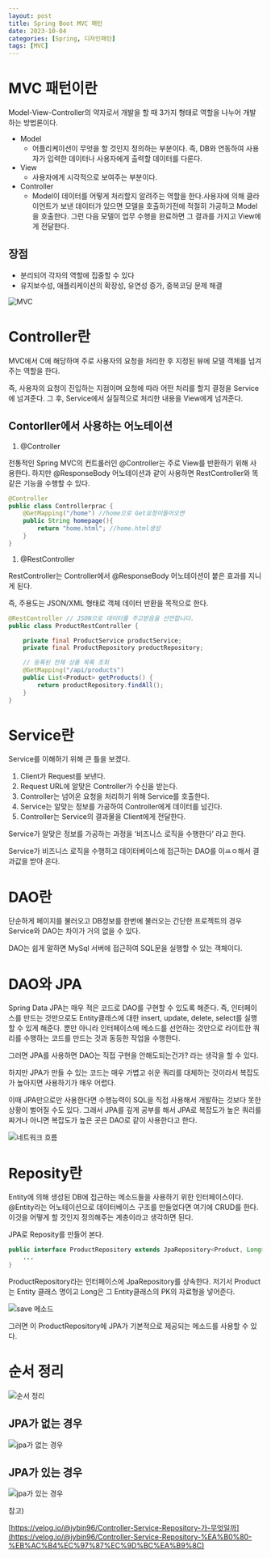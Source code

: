 ```yaml
---
layout: post
title: Spring Boot MVC 패턴
date: 2023-10-04
categories: [Spring, 디자인패턴]
tags: [MVC]
---
```


# MVC 패턴이란

Model-View-Controller의 약자로서 개발을 할 때 3가지 형태로 역할을 나누어 개발하는 방법론이다.

- Model
  - 어플리케이션이 무엇을 할 것인지 정의하는 부분이다. 즉, DB와 연동하여 사용자가 입력한 데이터나 사용자에게 출력할 데이터를 다룬다.
- View
  - 사용자에게 시각적으로 보여주는 부분이다.
- Controller
  - Model이 데이터를 어떻게 처리할지 알려주는 역할을 한다.사용자에 의해 클라이언트가 보낸 데이터가 있으면 모델을 호출하기전에 적절히 가공하고 Model을 호출한다. 그런 다음 모델이 업무 수행을 완료하면 그 결과를 가지고 View에게 전달한다.

## 장점

- 분리되어 각자의 역할에 집중할 수 있다
- 유지보수성, 애플리케이션의 확장성, 유연성 증가, 중복코딩 문제 해결

![MVC](https://github.com/xotlr333/xotlr333.github.io/assets/81614820/4e2a2cc3-3771-4783-a330-7fa62ab538a3)

# Controller란

MVC에서 C에 해당하며 주로 사용자의 요청을 처리한 후 지정된 뷰에 모델 객체를 넘겨주는 역할을 한다.

즉, 사용자의 요청이 진입하는 지점이며 요청에 따라 어떤 처리를 할지 결정을 Service에 넘겨준다. 그 후, Service에서 실질적으로 처리한 내용을 View에게 넘겨준다.

## Contorller에서 사용하는 어노테이션

1. @Controller

전통적인 Spring MVC의 컨트롤러인 @Controller는 주로 View를 반환하기 위해 사용한다. 하지만 @ResponseBody 어노테이션과 같이 사용하면 RestController와 똑같은 기능을 수행할 수 있다.

```java
@Controller
public class Controllerprac {
    @GetMapping("/home") //home으로 Get요청이들어오면
    public String homepage(){
        return "home.html"; //home.html생성
    }
}
```

1. @RestController

RestController는 Controller에서 @ResponseBody 어노테이션이 붙은 효과를 지니게 된다.

즉, 주용도는 JSON/XML 형태로 객체 데이터 반환을 목적으로 한다.

```java
@RestController // JSON으로 데이터를 주고받음을 선언합니다.
public class ProductRestController {

    private final ProductService productService;
    private final ProductRepository productRepository;

    // 등록된 전체 상품 목록 조회
    @GetMapping("/api/products")
    public List<Product> getProducts() {
        return productRepository.findAll();
    }
}
```

# Service란

Service를 이해하기 위해 큰 틀을 보겠다.

1. Client가 Request를 보낸다.
2. Request URL에 알맞은 Controller가 수신을 받는다.
3. Controller는 넘어온 요청을 처리하기 위해 Service를 호출한다.
4. Service는 알맞는 정보를 가공하여 Controller에게 데이터를 넘긴다.
5. Controller는 Service의 결과물을 Client에게 전달한다.

Service가 알맞은 정보를 가공하는 과정을 ‘비즈니스 로직을 수행한다’ 라고 한다.

Service가 비즈니스 로직을 수행하고 데이터베이스에 접근하는 DAO를 이ㅛㅇ해서 결과값을 받아 온다.

# DAO란

단순하게 페이지를 불러오고 DB정보를 한번에 불러오는 간단한 프로젝트의 경우 Service와 DAO는 차이가 거의 없을 수 있다.

DAO는 쉽게 말하면 MySql 서버에 접근하여 SQL문을 실행할 수 있는 객체이다.

# DAO와 JPA

Spring Data JPA는 매우 적은 코드로 DAO를 구현할 수 있도록 해준다. 즉, 인터페이스를 만드는 것만으로도 Entity클래스에 대한 insert, update, delete, select를 실행할 수 있게 해준다. 뿐만 아니라 인터페이스에 메소드를 선언하는 것만으로 라이트한 쿼리를 수행하는 코드를 만드는 것과 동등한 작업을 수행한다.

그러면 JPA를 사용하면 DAO는 직접 구현을 안해도되는건가? 라는 생각을 할 수 있다.

하지만 JPA가 만들 수 있는 코드는 매우 가볍고 쉬운 쿼리를 대체하는 것이라서 복잡도가 높아지면 사용하기가 매우 어렵다.

이때 JPA만으로만 사용한다면 수행능력이 SQL을 직접 사용해서 개발하는 것보다 못한 상황이 벌어질 수도 있다. 그래서 JPA를 깊게 공부를 해서 JPA로 복잡도가 높은 쿼리를 짜거나 아니면 복잡도가 높은 곳은 DAO로 같이 사용한다고 한다.

![네트워크 흐름](https://github.com/xotlr333/xotlr333.github.io/assets/81614820/3affc9a7-425e-40ba-a3b1-7646a8ffa09c)

# Reposity란

Entity에 의해 생성된 DB에 접근하는 메소드들을 사용하기 위한 인터페이스이다. @Entity라는 어노테이션으로 데이터베이스 구조를 만들었다면 여기에 CRUD를 한다. 이것을 어떻게 할 것인지 정의해주는 계층이라고 생각하면 된다.

JPA로 Reposity를 만들어 본다.

```java
public interface ProductRepository extends JpaRepository<Product, Long> {
	...
}
```

ProductRepository라는 인터페이스에 JpaRepository를 상속한다. 저기서 Product는 Entity 클래스 명이고 Long은 그 Entity클래스의 PK의 자료형을 넣어준다.

![save 메소드](https://github.com/xotlr333/xotlr333.github.io/assets/81614820/a36d7a28-c54d-4e0a-a3ff-2fa7a8a42340)

그러면 이 ProductRepository에 JPA가 기본적으로 제공되는 메소드를 사용할 수 있다.

# 순서 정리

![순서 정리](https://github.com/xotlr333/xotlr333.github.io/assets/81614820/dcf4cbd8-9e26-411d-8daa-951c3116664d)

## JPA가 없는 경우

![jpa가 없는 경우](https://github.com/xotlr333/xotlr333.github.io/assets/81614820/475fa77c-c20f-41a6-b4be-ef69e076d667)

## JPA가 있는 경우

![jpa가 있는 경우](https://github.com/xotlr333/xotlr333.github.io/assets/81614820/eadf12b6-158f-4be1-910d-acff081c252d)

참고)

[https://velog.io/@jybin96/Controller-Service-Repository-가-무엇일까](https://velog.io/@jybin96/Controller-Service-Repository-%EA%B0%80-%EB%AC%B4%EC%97%87%EC%9D%BC%EA%B9%8C)
